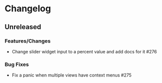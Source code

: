 # Changelog

## Unreleased

### Features/Changes
- Change slider widget input to a percent value and add docs for it #276

### Bug Fixes
- Fix a panic when multiple views have context menus #275
